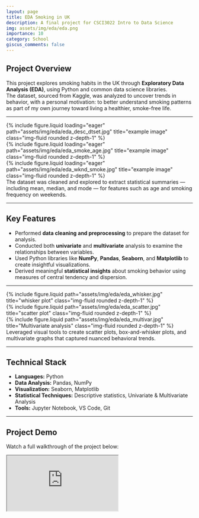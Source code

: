 ```yaml
---
layout: page
title: EDA Smoking in UK
description: A final project for CSCI3022 Intro to Data Science
img: assets/img/eda/eda.png
importance: 10
category: School
giscus_comments: false
---
```


## Project Overview

This project explores smoking habits in the UK through **Exploratory Data Analysis (EDA)**, using Python and common data science libraries.  
The dataset, sourced from Kaggle, was analyzed to uncover trends in behavior, with a personal motivation: to better understand smoking patterns as part of my own journey toward living a healthier, smoke-free life.

---

<div class="row">
    <div class="col-sm mt-3 mt-md-0">
        {% include figure.liquid loading="eager" path="assets/img/eda/eda_desc_dtset.jpg" title="example image" class="img-fluid rounded z-depth-1" %}
    </div>
    <div class="col-sm mt-3 mt-md-0">
        {% include figure.liquid loading="eager" path="assets/img/eda/eda_smoke_age.jpg" title="example image" class="img-fluid rounded z-depth-1" %}
    </div>
    <div class="col-sm mt-3 mt-md-0">
        {% include figure.liquid loading="eager" path="assets/img/eda/eda_wknd_smoke.jpg" title="example image" class="img-fluid rounded z-depth-1" %}
    </div>
</div>
<div class="caption">
    The dataset was cleaned and explored to extract statistical summaries — including mean, median, and mode — for features such as age and smoking frequency on weekends. 
</div>

---

## Key Features

- Performed **data cleaning and preprocessing** to prepare the dataset for analysis.  
- Conducted both **univariate** and **multivariate** analysis to examine the relationships between variables.  
- Used Python libraries like **NumPy**, **Pandas**, **Seaborn**, and **Matplotlib** to create insightful visualizations.  
- Derived meaningful **statistical insights** about smoking behavior using measures of central tendency and dispersion.  

---

<div class="row justify-content-sm-center">
    <div class="col-sm-4 mt-3 mt-md-0">
        {% include figure.liquid path="assets/img/eda/eda_whisker.jpg" title="whisker plot" class="img-fluid rounded z-depth-1" %}
    </div>
    <div class="col-sm-4 mt-3 mt-md-0">
        {% include figure.liquid path="assets/img/eda/eda_scatter.jpg" title="scatter plot" class="img-fluid rounded z-depth-1" %}
    </div>
</div>
<div class="row justify-content-sm-center">
    <div class="col-sm-8 mt-3 mt-md-0">
            {% include figure.liquid path="assets/img/eda/eda_multivar.jpg" title="Multivariate analysis" class="img-fluid rounded z-depth-1" %}
    </div>
</div>
<div class="caption">
    Leveraged visual tools to create scatter plots, box-and-whisker plots, and multivariate graphs that captured nuanced behavioral trends.
</div>

---

## Technical Stack

- **Languages:** Python  
- **Data Analysis:** Pandas, NumPy  
- **Visualization:** Seaborn, Matplotlib  
- **Statistical Techniques:** Descriptive statistics, Univariate & Multivariate Analysis  
- **Tools:** Jupyter Notebook, VS Code, Git

--- 

## Project Demo

Watch a full walkthrough of the project below:

<div class="project-video mt-4">
  <div class="embed-responsive embed-responsive-16by9">
    <iframe class="embed-responsive-item" src="https://www.youtube.com/embed/1UKrGQpVuWg"  
    allow="accelerometer; autoplay; clipboard-write; encrypted-media; gyroscope; picture-in-picture" allowfullscreen>
    </iframe>
  </div>
</div>